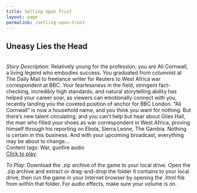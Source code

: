 ```yaml
---
title: Selling Upon Trust
layout: page
permalink: /selling-upon-trust
---
```


## Uneasy Lies the Head
\
_Story Description_: Relatively young for the profession, you are Ali Cornwall, a living legend who embodies success. You graduated from columnist at The Daily Mail to freelance writer for Reuters to West Africa war correspondent at BBC. Your fearlessness in the field, stringent fact-checking, incredibly high standards, and natural storytelling ability has helped your career soar, as viewers can emotionally connect with you, recently landing you the coveted position of anchor for BBC London. “Ali Cornwall” is now a household name, and you think you want for nothing. But there’s new talent circulating, and you can’t help but hear about Giles Hall, the man who filled your shoes as war correspondent in West Africa, proving himself through his reporting on Ebola, Sierra Leone, The Gambia. Nothing is certain in this business. And with your upcoming broadcast, everything may be about to change...
\
Content tags: War, gunfire audio
\
<a href="" target="_blank">Click to play</a>.


_To Play_: Download the .zip archive of the game to your local drive. Open the .zip archive and extract or drag-and-drop the folder it contains to your local drive, then run the game in your Internet browser by opening the .html file from within that folder. For audio effects, make sure your volume is on.